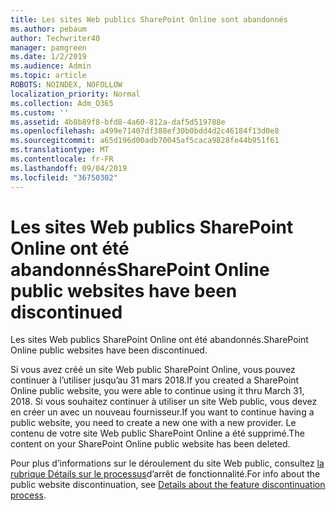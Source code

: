```yaml
---
title: Les sites Web publics SharePoint Online sont abandonnés
ms.author: pebaum
author: Techwriter40
manager: pamgreen
ms.date: 1/2/2019
ms.audience: Admin
ms.topic: article
ROBOTS: NOINDEX, NOFOLLOW
localization_priority: Normal
ms.collection: Adm_O365
ms.custom: ''
ms.assetid: 4b8b89f8-bfd8-4a60-812a-daf5d519788e
ms.openlocfilehash: a499e71407df388ef30b0bdd4d2c46184f13d0e8
ms.sourcegitcommit: a65d196d00adb70045af5caca9828fe44b951f61
ms.translationtype: MT
ms.contentlocale: fr-FR
ms.lasthandoff: 09/04/2019
ms.locfileid: "36750302"
---
```

# <a name="sharepoint-online-public-websites-have-been-discontinued"></a><span data-ttu-id="81534-102">Les sites Web publics SharePoint Online ont été abandonnés</span><span class="sxs-lookup"><span data-stu-id="81534-102">SharePoint Online public websites have been discontinued</span></span>

<span data-ttu-id="81534-103">Les sites Web publics SharePoint Online ont été abandonnés.</span><span class="sxs-lookup"><span data-stu-id="81534-103">SharePoint Online public websites have been discontinued.</span></span>

<span data-ttu-id="81534-104">Si vous avez créé un site Web public SharePoint Online, vous pouvez continuer à l’utiliser jusqu’au 31 mars 2018.</span><span class="sxs-lookup"><span data-stu-id="81534-104">If you created a SharePoint Online public website, you were able to continue using it thru March 31, 2018.</span></span> <span data-ttu-id="81534-105">Si vous souhaitez continuer à utiliser un site Web public, vous devez en créer un avec un nouveau fournisseur.</span><span class="sxs-lookup"><span data-stu-id="81534-105">If you want to continue having a public website, you need to create a new one with a new provider.</span></span> <span data-ttu-id="81534-106">Le contenu de votre site Web public SharePoint Online a été supprimé.</span><span class="sxs-lookup"><span data-stu-id="81534-106">The content on your SharePoint Online public website has been deleted.</span></span>

<span data-ttu-id="81534-107">Pour plus d’informations sur le déroulement du site Web public, consultez [la rubrique Détails sur le processus](https://go.microsoft.com/fwlink/?linkid=866980)d’arrêt de fonctionnalité.</span><span class="sxs-lookup"><span data-stu-id="81534-107">For info about the public website discontinuation, see [Details about the feature discontinuation process](https://go.microsoft.com/fwlink/?linkid=866980).</span></span>
